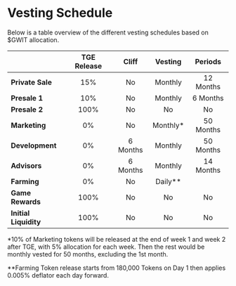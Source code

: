 # **Vesting Schedule**

Below is a table overview of the different vesting schedules based on $GWIT allocation.

<center>

|                       | **TGE Release** | **Cliff** | **Vesting** | **Periods** |
| --------------------- | :-------------: | :-------: | :---------: | :---------: |
| **Private Sale**      |       15%       |    No     |   Monthly   |  12 Months  |
| **Presale 1**         |       10%       |    No     |   Monthly   |  6 Months   |
| **Presale 2**         |      100%       |    No     |     No      |     No      |
| **Marketing**         |       0%        |    No     |  Monthly\*  |  50 Months  |
| **Development**       |       0%        | 6 Months  |   Monthly   |  50 Months  |
| **Advisors**          |       0%        | 6 Months  |   Monthly   |  14 Months  |
| **Farming**           |       0%        |    No     |  Daily\*\*  |             |
| **Game Rewards**      |      100%       |    No     |     No      |     No      |
| **Initial Liquidity** |      100%       |    No     |     No      |     No      |

</center>

\*10% of Marketing tokens will be released at the end of week 1 and week 2 after TGE, with 5% allocation for each week. Then the rest would be monthly vested for 50 months, excluding the 1st month.

\*\*Farming Token release starts from 180,000 Tokens on Day 1 then applies 0.005% deflator each day forward.
